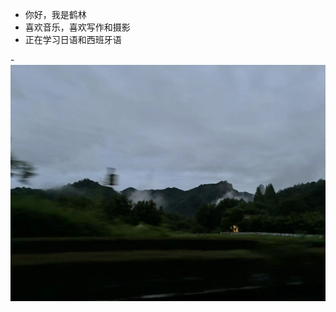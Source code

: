 - 你好，我是鹤林
- 喜欢音乐，喜欢写作和摄影
- 正在学习日语和西班牙语

-![image](https://github.com/KarinPerle/KarinPerle.github.io/blob/main/image.png)

<!---
KarinPerle is a  special repository because its `README.md` (this file) appears on your GitHub profile.
You can click the Preview link to take a look at your changes.
--->
